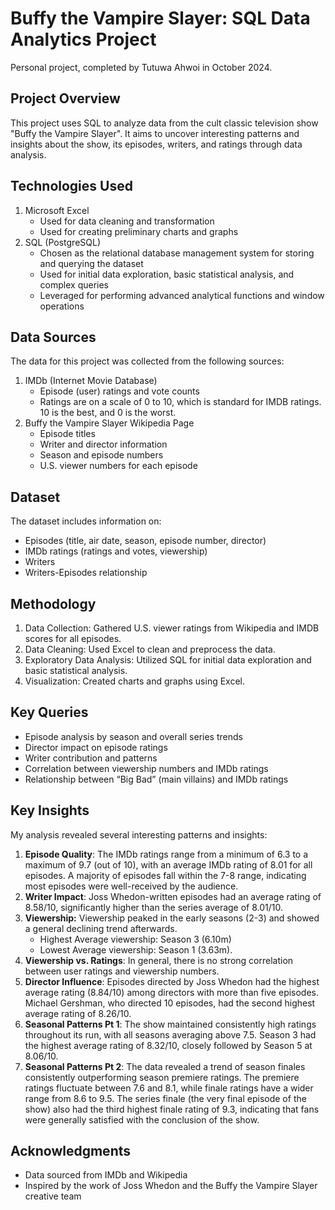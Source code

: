 # Buffy the Vampire Slayer: SQL Data Analytics Project

Personal project, completed by Tutuwa Ahwoi in October 2024.

## Project Overview

This project uses SQL to analyze data from the cult classic television show "Buffy the Vampire Slayer". It aims to uncover interesting patterns and insights about the show, its episodes, writers, and ratings through data analysis.

## Technologies Used

1. Microsoft Excel
    - Used for data cleaning and transformation
    - Used for creating preliminary charts and graphs
2. SQL (PostgreSQL)
    - Chosen as the relational database management system for storing and querying the dataset
    - Used for initial data exploration, basic statistical analysis, and complex queries
    - Leveraged for performing advanced analytical functions and window operations

## Data Sources

The data for this project was collected from the following sources:

1. IMDb (Internet Movie Database)
    - Episode (user) ratings and vote counts
    - Ratings are on a scale of 0 to 10, which is standard for IMDB ratings. 10 is the best, and 0 is the worst.
2. Buffy the Vampire Slayer Wikipedia Page
    - Episode titles
    - Writer and director information
    - Season and episode numbers
    - U.S. viewer numbers for each episode

## Dataset

The dataset includes information on:

- Episodes (title, air date, season, episode number, director)
- IMDb ratings (ratings and votes, viewership)
- Writers
- Writers-Episodes relationship

## Methodology

1. Data Collection: Gathered U.S. viewer ratings from Wikipedia and IMDB scores for all episodes.
2. Data Cleaning: Used Excel to clean and preprocess the data.
3. Exploratory Data Analysis: Utilized SQL for initial data exploration and basic statistical analysis.
4. Visualization: Created charts and graphs using Excel.

## Key Queries

- Episode analysis by season and overall series trends
- Director impact on episode ratings
- Writer contribution and patterns
- Correlation between viewership numbers and IMDb ratings
- Relationship between “Big Bad” (main villains) and IMDb ratings

## Key Insights

My analysis revealed several interesting patterns and insights:

1. **Episode Quality**: The IMDb ratings range from a minimum of 6.3 to a maximum of 9.7 (out of 10), with an average IMDb rating of 8.01 for all episodes. A majority of episodes fall within the 7-8 range, indicating most episodes were well-received by the audience. 
2. **Writer Impact**: Joss Whedon-written episodes had an average rating of 8.58/10, significantly higher than the series average of 8.01/10. 
3. **Viewership:** Viewership peaked in the early seasons (2-3) and showed a general declining trend afterwards. 
    - Highest Average viewership: Season 3 (6.10m)
    - Lowest Average viewership: Season 1 (3.63m).
4. **Viewership vs. Ratings**: In general, there is no strong correlation between user ratings and viewership numbers. 
5. **Director Influence**: Episodes directed by Joss Whedon had the highest average rating (8.84/10) among directors with more than five episodes. Michael Gershman, who directed 10 episodes, had the second highest average rating of 8.26/10.
6. **Seasonal Patterns Pt 1**: The show maintained consistently high ratings throughout its run, with all seasons averaging above 7.5. Season 3 had the highest average rating of 8.32/10, closely followed by Season 5 at 8.06/10. 
7. **Seasonal Patterns Pt 2**: The data revealed a trend of season finales consistently outperforming season premiere ratings. The premiere ratings fluctuate between 7.6 and 8.1, while finale ratings have a wider range from 8.6 to 9.5. The series finale (the very final episode of the show) also had the third highest finale rating of 9.3, indicating that fans were generally satisfied with the conclusion of the show.

## Acknowledgments

- Data sourced from IMDb and Wikipedia
- Inspired by the work of Joss Whedon and the Buffy the Vampire Slayer creative team
